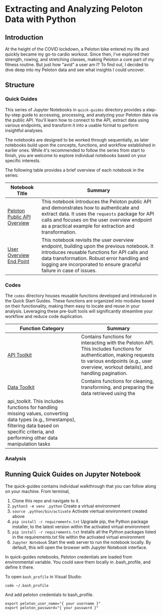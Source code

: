 # Extracting and Analyzing Peloton Data with Python


## Introduction
At the height of the COVID lockdown, a Peloton bike entered my life and quickly became my go-to cardio workout. Since then, I've explored their strength, rowing, and stretching classes, making Peloton a core part of my fitness routine. But just how "avid" a user am I? To find out, I decided to dive deep into my Peloton data and see what insights I could uncover.


## Structure

### Quick Guides
This series of Jupyter Notebooks in `quick-guides` directory provides a step-by-step guide to accessing, processing, and analyzing your Peloton data via the public API.  You'll learn how to connect to the API, extract data using various endpoints, and transform it into a usable format to perform insightful analyses. 

The notebooks are designed to be worked through sequentially, as later notebooks build upon the concepts, functions, and workflow established in earlier ones. While it's recommended to follow the series from start to finish, you are welcome to explore individual notebooks based on your specific interests.

The following table provides a brief overview of each notebook in the series:

| Notebook Title | Summary |
| --- | --- |
| [Peloton Public API Overview](./quick-guides/01_peloton-public-api-overview.ipynb) | This notebook introduces the Peloton public API and demonstrates how to authenticate and extract data. It uses the `requests` package for API calls and focuses on the user overview endpoint as a practical example for extraction and transformation. | 
| [User Overview End Point](./quick-guides/02_endpoint-user-overview.ipynb) | This notebook revisits the user overview endpoint, building upon the previous notebook. It introduces reusable functions for API calls and data transformation. Robust error handling and logging are incorporated to ensure graceful failure in case of issues. |


### Codes
The `codes` directory houses reusable functions developed and introduced in the Quick Start Guides. These functions are organized into modules based on their functionality, making them easy to locate and reuse in your analysis.  Leveraging these pre-built tools will significantly streamline your workflow and reduce code duplication.

| Function Category | Summary |
| --- | --- |
| [API Toolkit](./codes/peloton_api_toolkit.py) | Contains functions for interacting with the Peloton API. This includes functions for authentication, making requests to various endpoints (e.g., user overview, workout details), and handling pagination. |
| [Data Toolkit](./codes/peloton_data_toolkit.py) | Contains functions for cleaning, transforming, and preparing the data retrieved using the 
api_toolkit.  This includes functions for handling missing values, converting data types (e.g., timestamps), filtering data based on specific criteria, and performing other data manipulation tasks |


### Analysis


## Running Quick Guides on Jupyter Notebook

The quick-guides contains individual walkthrough that you can follow along on your machine. From terminal, 

1. Clone this repo and navigate to it.
1. `python3 -m venv .python` Create a virtual environment 
1. `source .python/bin/activate` Activate viertual environment created above
1. `pip install -r requirements.txt` Upgrade pip, the Python package installer, to the latest version within the activated virtual environment 
1. `pip install -r requirements.txt` Installs all the Python packages listed in the requirements.txt file within the activated virtual environment 
1. `Jupyter Notebook` Start the web server to run the notebook locally. By default, this will open the browser with Jupyter Notebook interface.

In quick-guides notebooks, Peloton credentials are loaded from environmental variable. You could save them locally in .bash_profile, and define it there.

To open `bash_profile` in Visual Studio:
```
code ~/.bash_profile
```

And add peloton credentials to bash_profile.
```
export peloton_user_name="{ your username }"
export peloton_password="{ your password }"
```
